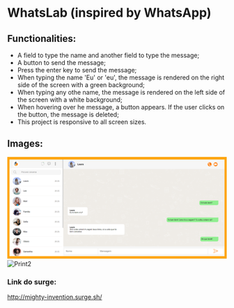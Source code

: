 # WhatsLab (inspired by WhatsApp)

## Functionalities:
* A field to type the name and another field to type the message;
* A button to send the message;
* Press the enter key to send the message;
* When typing the name 'Eu' or 'eu', the message is rendered on the right side of the screen with a green background;
* When typing any othe name, the message is rendered on the left side of the screen with a white background;
* When hovering over he message, a button appears. If the user clicks on the button, the message is deleted;
* This project is responsive to all screen sizes.

## Images:
![Print1](./src/img/print.png)
![Print2](./src/img/print2.png)

### Link do surge:
http://mighty-invention.surge.sh/
